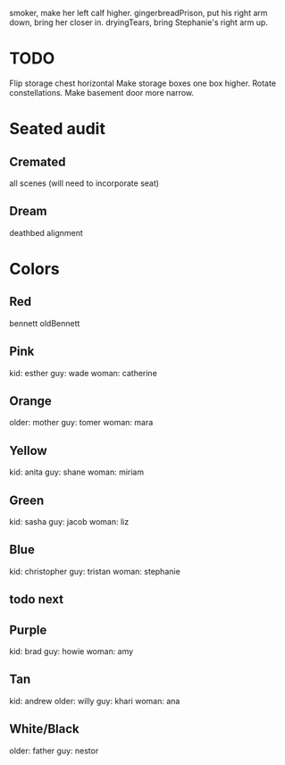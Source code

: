smoker, make her left calf higher.
gingerbreadPrison, put his right arm down, bring her closer in.
dryingTears, bring Stephanie's right arm up.

# TODO
Flip storage chest horizontal
Make storage boxes one box higher.
Rotate constellations.
Make basement door more narrow.

# Seated audit

## Cremated
all scenes
(will need to incorporate seat)

## Dream
deathbed alignment

# Colors

## Red
bennett
oldBennett

## Pink
kid: esther
guy: wade
woman: catherine

## Orange
older: mother
guy: tomer
woman: mara

## Yellow
kid: anita
guy: shane
woman: miriam

## Green
kid: sasha
guy: jacob
woman: liz

## Blue
kid: christopher
guy: tristan
woman: stephanie

## todo next

## Purple
kid: brad
guy: howie
woman: amy

## Tan
kid: andrew
older: willy
guy: khari
woman: ana

## White/Black
older: father
guy: nestor

